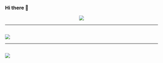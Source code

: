 ### Hi there 👋

<!--
**ahmedmujtabanizamani/ahmedmujtabanizamani** is a ✨ _special_ ✨ repository because its `README.md` (this file) appears on your GitHub profile.

Here are some ideas to get you started:

- 🔭 I’m currently working on ...
- 🌱 I’m currently learning ...
- 👯 I’m looking to collaborate on ...
- 🤔 I’m looking for help with ...
- 💬 Ask me about ...
- 📫 How to reach me: ...
- 😄 Pronouns: ...
- ⚡ Fun fact: ...
-->
<p align="center">
  <img src="https://github-readme-stats.vercel.app/api?username=ahmedmujtabanizamani&count_private=true&show_icons=true&theme=tokyonight&hide_rank=false&hide=contribs">
  <br>
  <hr>
  <br>
  
  <img src="https://github-readme-stats.vercel.app/api/top-langs/?username=ahmedmujtabanizamani&theme=cobalt">
  <br>
  <hr>
  <br>
  <a href="https://github.com/ahmedmujtabanizamani/simplechatbox"><img src="https://github-readme-stats.vercel.app/api/pin/?username=ahmedmujtabanizamani&repo=simplechatbox&theme=cobalt"></a>
</p>
